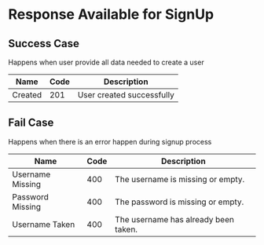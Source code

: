 # Response Available for SignUp

## Success Case
Happens when user provide all data needed to create a user

| Name | Code | Description
| --- | --- | ---
| Created | 201 | User created successfully

## Fail Case
Happens when there is an error happen during signup process

| Name | Code | Description
| --- | --- | ---
| Username Missing | 400 | The username is missing or empty.
| Password Missing | 400 | The password is missing or empty.
| Username Taken | 400 | The username has already been taken.
